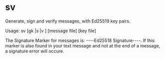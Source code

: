 # sv
Generate, sign and verify messages, with Ed25519 key pairs.

Usage: sv [gk |s |v ] [message file] [key file]

The Signature Marker for messages is: ----Ed25518 Signature----. If this
marker is also found in your text message and not at the end of a message,
a signature error will occure.
